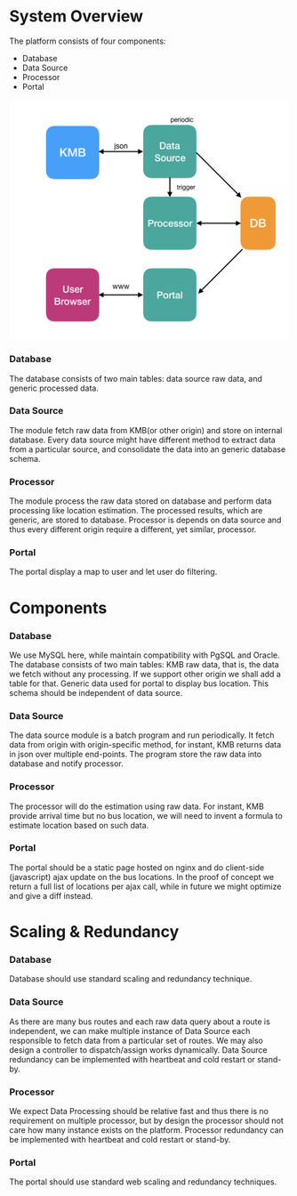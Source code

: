 # System Overview
The platform consists of four components:
- Database
- Data Source
- Processor
- Portal

![alt architecture](architecture.png)


### Database
The database consists of two main tables: data source raw data, and generic processed data. 

### Data Source
The module fetch raw data from KMB(or other origin) and store on internal database. Every data source might have different method to extract data from a particular source, and consolidate the data into an generic database schema.

### Processor
The module process the raw data stored on database and perform data processing like location estimation. The processed results, which are generic, are stored to database. Processor is depends on data source and thus every different origin require a different, yet similar, processor.

### Portal
The portal display a map to user and let user do filtering.

# Components
### Database
We use MySQL here, while maintain compatibility with PgSQL and Oracle.
The database consists of two main tables:
KMB raw data, that is, the data we fetch without any processing. If we support other origin we shall add a table for that.
Generic data used for portal to display bus location. This schema should be independent of data source. 

### Data Source
The data source module is a batch program and run periodically. It fetch data from origin with origin-specific method, for instant, KMB returns data in json over multiple end-points. The program store the raw data into database and notify processor.

### Processor
The processor will do the estimation using raw data. For instant, KMB provide arrival time but no bus location, we will need to invent a formula to estimate location based on such data.

### Portal
The portal should be a static page hosted on nginx and do client-side (javascript) ajax update on the bus locations. In the proof of concept we return a full list of locations per ajax call, while in future we might optimize and give a diff instead.

# Scaling & Redundancy
### Database
Database should use standard scaling and redundancy technique.

### Data Source
As there are many bus routes and each raw data query about a route is independent, we can make multiple instance of Data Source each responsible to fetch data from a particular set of routes. We may also design a controller to dispatch/assign works dynamically.
Data Source redundancy can be implemented with heartbeat and cold restart or stand-by.

### Processor
We expect Data Processing should be relative fast and thus there is no requirement on multiple processor, but by design the processor should not care how many instance exists on the platform. 
Processor redundancy can be implemented with heartbeat and cold restart or stand-by.

### Portal
The portal should use standard web scaling and redundancy techniques.